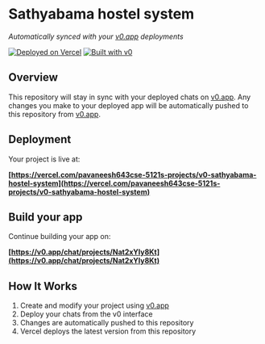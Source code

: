 # Sathyabama hostel system

*Automatically synced with your [v0.app](https://v0.app) deployments*

[![Deployed on Vercel](https://img.shields.io/badge/Deployed%20on-Vercel-black?style=for-the-badge&logo=vercel)](https://vercel.com/pavaneesh643cse-5121s-projects/v0-sathyabama-hostel-system)
[![Built with v0](https://img.shields.io/badge/Built%20with-v0.app-black?style=for-the-badge)](https://v0.app/chat/projects/Nat2xYly8Kt)

## Overview

This repository will stay in sync with your deployed chats on [v0.app](https://v0.app).
Any changes you make to your deployed app will be automatically pushed to this repository from [v0.app](https://v0.app).

## Deployment

Your project is live at:

**[https://vercel.com/pavaneesh643cse-5121s-projects/v0-sathyabama-hostel-system](https://vercel.com/pavaneesh643cse-5121s-projects/v0-sathyabama-hostel-system)**

## Build your app

Continue building your app on:

**[https://v0.app/chat/projects/Nat2xYly8Kt](https://v0.app/chat/projects/Nat2xYly8Kt)**

## How It Works

1. Create and modify your project using [v0.app](https://v0.app)
2. Deploy your chats from the v0 interface
3. Changes are automatically pushed to this repository
4. Vercel deploys the latest version from this repository
